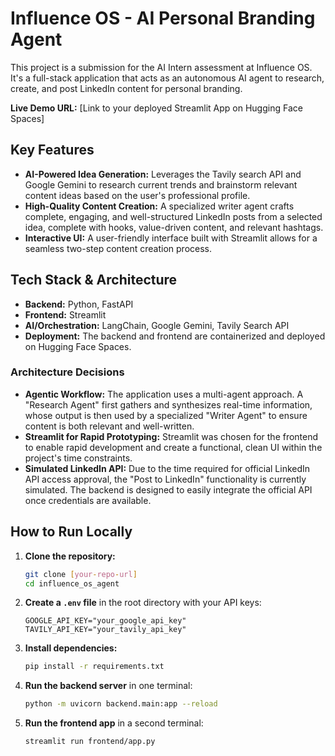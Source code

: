 # Influence OS - AI Personal Branding Agent

This project is a submission for the AI Intern assessment at Influence OS. It's a full-stack application that acts as an autonomous AI agent to research, create, and post LinkedIn content for personal branding.

**Live Demo URL:** [Link to your deployed Streamlit App on Hugging Face Spaces]

## Key Features

* **AI-Powered Idea Generation:** Leverages the Tavily search API and Google Gemini to research current trends and brainstorm relevant content ideas based on the user's professional profile.
* **High-Quality Content Creation:** A specialized writer agent crafts complete, engaging, and well-structured LinkedIn posts from a selected idea, complete with hooks, value-driven content, and relevant hashtags.
* **Interactive UI:** A user-friendly interface built with Streamlit allows for a seamless two-step content creation process.

## Tech Stack & Architecture

* **Backend:** Python, FastAPI
* **Frontend:** Streamlit
* **AI/Orchestration:** LangChain, Google Gemini, Tavily Search API
* **Deployment:** The backend and frontend are containerized and deployed on Hugging Face Spaces.

### Architecture Decisions

* **Agentic Workflow:** The application uses a multi-agent approach. A "Research Agent" first gathers and synthesizes real-time information, whose output is then used by a specialized "Writer Agent" to ensure content is both relevant and well-written.
* **Streamlit for Rapid Prototyping:** Streamlit was chosen for the frontend to enable rapid development and create a functional, clean UI within the project's time constraints.
* **Simulated LinkedIn API:** Due to the time required for official LinkedIn API access approval, the "Post to LinkedIn" functionality is currently simulated. The backend is designed to easily integrate the official API once credentials are available.

## How to Run Locally

1.  **Clone the repository:**
    ```bash
    git clone [your-repo-url]
    cd influence_os_agent
    ```
2.  **Create a `.env` file** in the root directory with your API keys:
    ```
    GOOGLE_API_KEY="your_google_api_key"
    TAVILY_API_KEY="your_tavily_api_key"
    ```
3.  **Install dependencies:**
    ```bash
    pip install -r requirements.txt
    ```
4.  **Run the backend server** in one terminal:
    ```bash
    python -m uvicorn backend.main:app --reload
    ```
5.  **Run the frontend app** in a second terminal:
    ```bash
    streamlit run frontend/app.py
    ```
